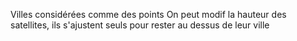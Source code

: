 Villes considérées comme des points
On peut modif la hauteur des satellites, ils s'ajustent seuls pour rester au dessus de leur ville
